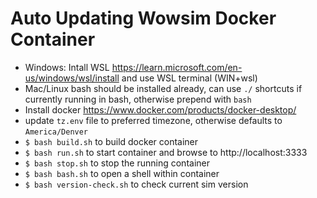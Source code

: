 # Auto Updating Wowsim Docker Container

* Windows: Intall WSL https://learn.microsoft.com/en-us/windows/wsl/install and use WSL terminal (WIN+wsl)
* Mac/Linux bash should be installed already, can use `./` shortcuts if currently running in bash, otherwise prepend with `bash`
* Install docker https://www.docker.com/products/docker-desktop/
* update `tz.env` file to preferred timezone, otherwise defaults to `America/Denver`
* `$ bash build.sh` to build docker container
* `$ bash run.sh` to start container and browse to http://localhost:3333
* `$ bash stop.sh` to stop the running container
* `$ bash bash.sh` to open a shell within container
* `$ bash version-check.sh` to check current sim version
